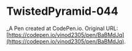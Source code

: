 # TwistedPyramid-044
 _A Pen created at CodePen.io. Original URL: [https://codepen.io/vinod2305/pen/BaBMdJq](https://codepen.io/vinod2305/pen/BaBMdJq).

 